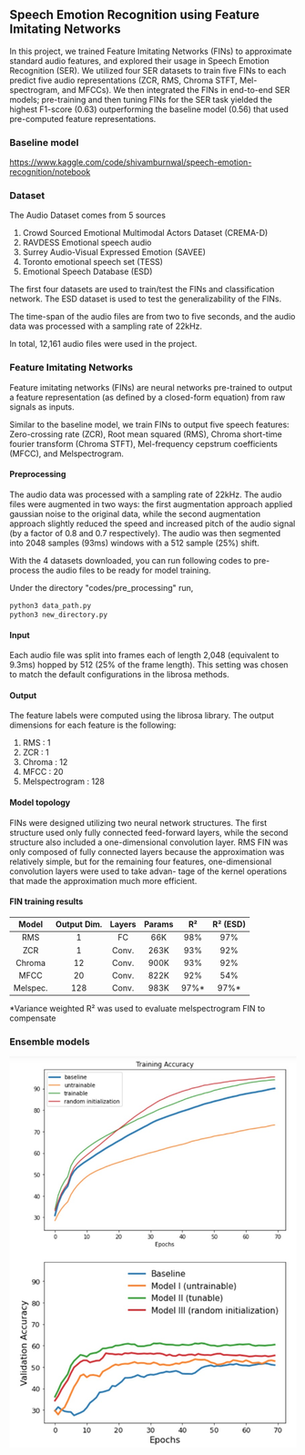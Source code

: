 ## Speech Emotion Recognition using Feature Imitating Networks
In this project, we trained Feature Imitating Networks (FINs) to approximate standard audio features, and explored their usage in Speech Emotion Recognition (SER). We utilized four SER datasets to train five FINs to each predict five audio representations (ZCR, RMS, Chroma STFT, Mel-spectrogram, and MFCCs). We then integrated the FINs in end-to-end SER models; pre-training and then tuning FINs for the SER task yielded the highest F1-score (0.63) outperforming the baseline model (0.56) that used pre-computed feature representations.

### Baseline model
https://www.kaggle.com/code/shivamburnwal/speech-emotion-recognition/notebook

### Dataset
The Audio Dataset comes from 5 sources
1. Crowd Sourced Emotional Multimodal Actors Dataset (CREMA-D)
2. RAVDESS Emotional speech audio
3. Surrey Audio-Visual Expressed Emotion (SAVEE)
4. Toronto emotional speech set (TESS)
5. Emotional Speech Database (ESD)

The first four datasets are used to train/test the FINs and classification network. The ESD dataset is used to test the generalizability of the FINs.

The time-span of the audio files are from two to five seconds, and the audio data was processed with a sampling rate of 22kHz. 

In total, 12,161 audio files were used in the project.

### Feature Imitating Networks
Feature imitating networks (FINs) are neural networks pre-trained to output a feature representation (as defined by a closed-form equation) from raw signals as inputs.

Similar to the baseline model, we train FINs to output five speech features: Zero-crossing rate (ZCR), Root mean squared (RMS), Chroma short-time fourier transform (Chroma STFT), Mel-frequency cepstrum coefficients (MFCC), and Melspectrogram.

#### Preprocessing
The audio data was processed with a sampling rate of 22kHz. The audio files were augmented in two ways: the first augmentation approach applied gaussian noise to the original data, while the second augmentation approach slightly reduced the speed and increased pitch of the audio signal (by a factor of 0.8 and 0.7 respectively). The audio was then segmented into 2048 samples (93ms) windows with a 512 sample (25\%) shift.

With the 4 datasets downloaded, you can run following codes to pre-process the audio files to be ready for model training.

Under the directory "codes/pre_processing" run,
```
python3 data_path.py
python3 new_directory.py
```

#### Input
Each audio file was split into frames each of length 2,048 (equivalent to 9.3ms) hopped by 512 (25% of the frame length). This setting was chosen to match the default configurations in the librosa methods. 

#### Output
The feature labels were computed using the librosa library.
The output dimensions for each feature is the following:
1. RMS : 1
2. ZCR : 1
3. Chroma : 12
4. MFCC : 20
5. Melspectrogram : 128

#### Model topology
FINs were designed utilizing two neural network structures. The first structure used only fully connected feed-forward layers, while the second structure also included a one-dimensional convolution layer. RMS FIN was only composed of fully connected layers because the approximation was relatively simple, but for the remaining four features, one-dimensional convolution layers were used to take advan- tage of the kernel operations that made the approximation much more efficient.

#### FIN training results

|   Model  | Output Dim. | Layers | Params |  R²  | R² (ESD) |
|:--------:|:-----------:|:------:|:------:|:----:|:-------------:|
|    RMS   |      1      |   FC   |   66K  |  98% |      97%      |
|    ZCR   |      1      |  Conv. |  263K  |  93% |      92%      |
|  Chroma  |      12     |  Conv. |  900K  |  93% |      92%      |
|   MFCC   |      20     |  Conv. |  822K  |  92% |      54%      |
| Melspec. |     128     |  Conv. |  983K  | 97%* |      97%*     |


*Variance weighted R² was used to evaluate melspectrogram FIN to compensate 

### Ensemble models
![learning_curves](/speech_emotion_recognition_using_feature_imitating_networks/SER/learning_curves.jpg)